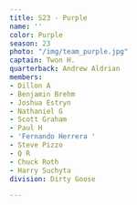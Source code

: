 ```yaml
---
title: S23 - Purple
name: ''
color: Purple
season: 23
photo: "/img/team_purple.jpg"
captain: Twon H.
quarterback: Andrew Aldrian
members:
- Dillon A
- Benjamin Brehm
- Joshua Estryn
- Nathaniel G
- Scott Graham
- Paul H
- 'Fernando Herrera '
- Steve Pizzo
- Q R
- Chuck Roth
- Harry Suchyta
division: Dirty Goose

---
```

